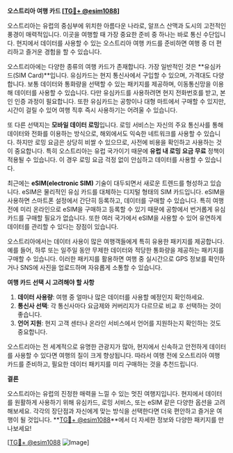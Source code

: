 **오스트리아 여행 카드 [[TG💪+ @esim1088](https://t.me/s/esim1088)]**

오스트리아는 유럽의 중심부에 위치한 아름다운 나라로, 알프스 산맥과 도시의 고전적인 풍경이 매력적입니다. 이곳을 여행할 때 가장 중요한 준비 중 하나는 바로 통신 수단입니다. 현지에서 데이터를 사용할 수 있는 오스트리아 여행 카드를 준비하면 여행 중 더 편리하고 즐거운 경험을 할 수 있습니다.

오스트리아에는 다양한 종류의 여행 카드가 존재합니다. 가장 일반적인 것은 **유심카드(SIM Card)**입니다. 유심카드는 현지 통신사에서 구입할 수 있으며, 가격대도 다양합니다. 보통 데이터와 통화량을 선택할 수 있는 패키지를 제공하며, 이동통신망을 이용해 데이터를 사용할 수 있습니다. 다만 유심카드를 사용하려면 현지 전화번호를 받고, 본인 인증 과정이 필요합니다. 또한 유심카드는 공항이나 대형 마트에서 구매할 수 있지만, 시간이 걸릴 수 있어 여행 직후 즉시 사용하기는 어려울 수 있습니다.

또 다른 선택지는 **모바일 데이터 로밍**입니다. 로밍 서비스는 자신의 주요 통신사를 통해 데이터와 전화를 이용하는 방식으로, 해외에서도 익숙한 네트워크를 사용할 수 있습니다. 하지만 로밍 요금은 상당히 비쌀 수 있으므로, 사전에 비용을 확인하고 사용하는 것이 중요합니다. 특히 오스트리아는 유럽 국가이기 때문에 **유럽 내 로밍 요금 무료** 정책이 적용될 수 있습니다. 이 경우 로밍 요금 걱정 없이 안심하고 데이터를 사용할 수 있습니다.

최근에는 **eSIM(electronic SIM)** 기술이 대두되면서 새로운 트렌드를 형성하고 있습니다. eSIM은 물리적인 유심 카드를 대체하는 디지털 형태의 SIM 카드입니다. eSIM을 사용하면 스마트폰 설정에서 간단히 등록하고, 데이터를 구매할 수 있습니다. 특히 여행 전에 미리 온라인으로 eSIM을 구매하고 등록할 수 있기 때문에 공항에서 번거롭게 유심 카드를 구매할 필요가 없습니다. 또한 여러 국가에서 eSIM을 사용할 수 있어 유연하게 데이터를 관리할 수 있다는 장점이 있습니다.

오스트리아에서는 데이터 사용이 많은 여행객들에게 특히 유용한 패키지를 제공합니다. 예를 들어, 하루 또는 일주일 동안 무제한 데이터와 적당한 통화량을 제공하는 패키지를 구매할 수 있습니다. 이러한 패키지를 활용하면 여행 중 실시간으로 GPS 정보를 확인하거나 SNS에 사진을 업로드하며 자유롭게 소통할 수 있습니다.

**여행 카드 선택 시 고려해야 할 사항**

1. **데이터 사용량**: 여행 중 얼마나 많은 데이터를 사용할 예정인지 확인하세요.
2. **통신사 선택**: 각 통신사마다 요금제와 커버리지가 다르므로 비교 후 선택하는 것이 좋습니다.
3. **언어 지원**: 현지 고객 센터나 온라인 서비스에서 언어를 지원하는지 확인하는 것도 중요합니다.

오스트리아는 전 세계적으로 유명한 관광지가 많아, 현지에서 신속하고 안전하게 데이터를 사용할 수 있다면 여행의 질이 크게 향상됩니다. 따라서 여행 전에 오스트리아 여행 카드를 준비하고, 필요한 데이터 패키지를 미리 구매하는 것을 추천드립니다.

**결론**

오스트리아는 유럽의 진정한 매력을 느낄 수 있는 멋진 여행지입니다. 현지에서 데이터를 원활하게 사용하기 위해 유심카드, 로밍 서비스, 또는 eSIM 같은 다양한 옵션을 고려해보세요. 각각의 장단점과 자신에게 맞는 방식을 선택한다면 더욱 편안하고 즐거운 여행이 될 것입니다. **[TG💪+ @esim1088](https://t.me/s/esim1088)**에서 더 자세한 정보와 다양한 패키지를 만나보세요!

[[TG💪+ @esim1088](https://t.me/s/esim1088) ![Image](https://i.postimg.cc/Y0z9fWf4/image.png)]